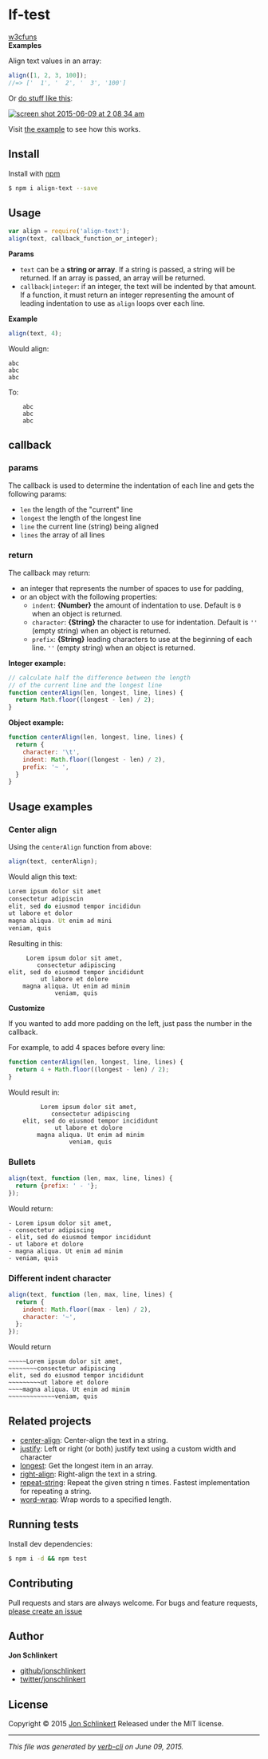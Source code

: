 # lf-test
[w3cfuns](http://www.w3cfuns.com)  
**Examples**

Align text values in an array:

```js
align([1, 2, 3, 100]);
//=> ['  1', '  2', '  3', '100']
```

Or [do stuff like this](./example.js):

[![screen shot 2015-06-09 at 2 08 34 am](https://cloud.githubusercontent.com/assets/383994/8051597/7b716fbc-0e4c-11e5-9aef-4493fd22db58.png)](./example.js)

Visit [the example](./example.js) to see how this works.

## Install

Install with [npm](https://www.npmjs.com/)

```sh
$ npm i align-text --save
```

## Usage

```js
var align = require('align-text');
align(text, callback_function_or_integer);
```

**Params**

* `text` can be a **string or array**. If a string is passed, a string will be returned. If an array is passed, an array will be returned.
* `callback|integer`: if an integer, the text will be indented by that amount. If a function, it must return an integer representing the amount of leading indentation to use as `align` loops over each line.

**Example**

```js
align(text, 4);
```

Would align:

```
abc
abc
abc
```

To:

```
    abc
    abc
    abc
```

## callback

### params

The callback is used to determine the indentation of each line and gets the following params:

* `len` the length of the "current" line
* `longest` the length of the longest line
* `line` the current line (string) being aligned
* `lines` the array of all lines

### return

The callback may return:

* an integer that represents the number of spaces to use for padding,
* or an object with the following properties:
  - `indent`: **{Number}** the amount of indentation to use. Default is `0` when an object is returned.
  - `character`: **{String}** the character to use for indentation. Default is `''` (empty string) when an object is returned.
  - `prefix`: **{String}** leading characters to use at the beginning of each line. `''` (empty string) when an object is returned.

**Integer example:**

```js
// calculate half the difference between the length
// of the current line and the longest line
function centerAlign(len, longest, line, lines) {
  return Math.floor((longest - len) / 2);
}
```

**Object example:**

```js
function centerAlign(len, longest, line, lines) {
  return {
    character: '\t',
    indent: Math.floor((longest - len) / 2),
    prefix: '~ ',
  }
}
```

## Usage examples

### Center align

Using the `centerAlign` function from above:

```js
align(text, centerAlign);
```

Would align this text:

```js
Lorem ipsum dolor sit amet
consectetur adipiscin
elit, sed do eiusmod tempor incididun
ut labore et dolor
magna aliqua. Ut enim ad mini
veniam, quis
```

Resulting in this:

```
     Lorem ipsum dolor sit amet,
        consectetur adipiscing
elit, sed do eiusmod tempor incididunt
         ut labore et dolore
    magna aliqua. Ut enim ad minim
             veniam, quis
```

**Customize**

If you wanted to add more padding on the left, just pass the number in the callback.

For example, to add 4 spaces before every line:

```js
function centerAlign(len, longest, line, lines) {
  return 4 + Math.floor((longest - len) / 2);
}
```

Would result in:

```
         Lorem ipsum dolor sit amet,
            consectetur adipiscing
    elit, sed do eiusmod tempor incididunt
             ut labore et dolore
        magna aliqua. Ut enim ad minim
                 veniam, quis
```

### Bullets

```js
align(text, function (len, max, line, lines) {
  return {prefix: ' - '};
});
```

Would return:

```
- Lorem ipsum dolor sit amet,
- consectetur adipiscing
- elit, sed do eiusmod tempor incididunt
- ut labore et dolore
- magna aliqua. Ut enim ad minim
- veniam, quis
```

### Different indent character

```js
align(text, function (len, max, line, lines) {
  return { 
    indent: Math.floor((max - len) / 2), 
    character: '~', 
  };
});
```

Would return

```
~~~~~Lorem ipsum dolor sit amet,
~~~~~~~~consectetur adipiscing
elit, sed do eiusmod tempor incididunt
~~~~~~~~~ut labore et dolore
~~~~magna aliqua. Ut enim ad minim
~~~~~~~~~~~~~veniam, quis
```

## Related projects

* [center-align](https://github.com/jonschlinkert/center-align): Center-align the text in a string.
* [justify](https://github.com/bahamas10/node-justify): Left or right (or both) justify text using a custom width and character
* [longest](https://github.com/jonschlinkert/longest): Get the longest item in an array.
* [right-align](https://github.com/jonschlinkert/right-align): Right-align the text in a string.
* [repeat-string](https://github.com/jonschlinkert/repeat-string): Repeat the given string n times. Fastest implementation for repeating a string.
* [word-wrap](https://github.com/jonschlinkert/word-wrap): Wrap words to a specified length.

## Running tests

Install dev dependencies:

```sh
$ npm i -d && npm test
```

## Contributing

Pull requests and stars are always welcome. For bugs and feature requests, [please create an issue](https://github.com/jonschlinkert/align-text/issues/new)

## Author

**Jon Schlinkert**

+ [github/jonschlinkert](https://github.com/jonschlinkert)
+ [twitter/jonschlinkert](http://twitter.com/jonschlinkert)

## License

Copyright © 2015 [Jon Schlinkert](https://github.com/jonschlinkert)
Released under the MIT license.

***

_This file was generated by [verb-cli](https://github.com/assemble/verb-cli) on June 09, 2015._

